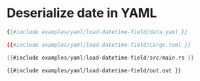 # Deserialize date in YAML

```yaml
{{#include examples/yaml/load-datetime-field/data.yaml }}
```

```toml
{{#include examples/yaml/load-datetime-field/Cargo.toml }}
```

```rust
{{#include examples/yaml/load-datetime-field/src/main.rs }}
```

```
{{#include examples/yaml/load-datetime-field/out.out }}
```
